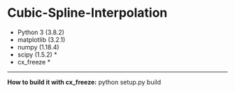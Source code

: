 # Cubic-Spline-Interpolation  

- Python 3 (3.8.2)  
- matplotlib (3.2.1)   
- numpy (1.18.4) 
- scipy (1.5.2) *
- cx_freeze *
****
**How to build it with cx_freeze:** python setup.py build
